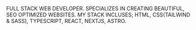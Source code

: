 FULL STACK WEB DEVELOPER.
SPECIALIZES IN CREATING BEAUTIFUL, SEO OPTIMIZED WEBSITES.
MY STACK INCLUSES; HTML, CSS(TAILWIND & SASS), TYPESCRIPT, REACT, NEXTJS, ASTRO.
